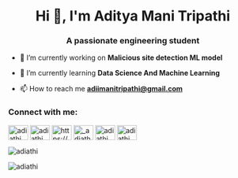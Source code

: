 <h1 align="center">Hi 👋, I'm Aditya Mani Tripathi</h1>
<h3 align="center">A passionate engineering student</h3>

- 🔭 I’m currently working on **Malicious site detection ML model**

- 🌱 I’m currently learning **Data Science And Machine Learning**

- 📫 How to reach me **adiimanitripathi@gmail.com**

<h3 align="left">Connect with me:</h3>
<p align="left">
<a href="https://dev.to/adiathi" target="blank"><img align="center" src="https://raw.githubusercontent.com/rahuldkjain/github-profile-readme-generator/master/src/images/icons/Social/devto.svg" alt="adiathi" height="30" width="40" /></a>
<a href="https://twitter.com/adiathi_" target="blank"><img align="center" src="https://raw.githubusercontent.com/rahuldkjain/github-profile-readme-generator/master/src/images/icons/Social/twitter.svg" alt="adiathi_" height="30" width="40" /></a>
<a href="https://linkedin.com/in/https://www.linkedin.com/in/aditya-mani-tripathi-4510a71bb/" target="blank"><img align="center" src="https://raw.githubusercontent.com/rahuldkjain/github-profile-readme-generator/master/src/images/icons/Social/linked-in-alt.svg" alt="https://www.linkedin.com/in/aditya-mani-tripathi-4510a71bb/" height="30" width="40" /></a>
<a href="https://instagram.com/_adiathi_" target="blank"><img align="center" src="https://raw.githubusercontent.com/rahuldkjain/github-profile-readme-generator/master/src/images/icons/Social/instagram.svg" alt="_adiathi_" height="30" width="40" /></a>
<a href="https://www.codechef.com/users/adiathi" target="blank"><img align="center" src="https://cdn.jsdelivr.net/npm/simple-icons@3.1.0/icons/codechef.svg" alt="adiathi" height="30" width="40" /></a>
<a href="https://www.hackerrank.com/adiathi" target="blank"><img align="center" src="https://raw.githubusercontent.com/rahuldkjain/github-profile-readme-generator/master/src/images/icons/Social/hackerrank.svg" alt="adiathi" height="30" width="40" /></a>
</p>

<p><img align="center" src="https://github-readme-stats.vercel.app/api/top-langs?username=adiathi&show_icons=true&locale=en&layout=compact" alt="adiathi" /></p>

<p><img align="center" src="https://github-readme-streak-stats.herokuapp.com/?user=adiathi&" alt="adiathi" /></p>

